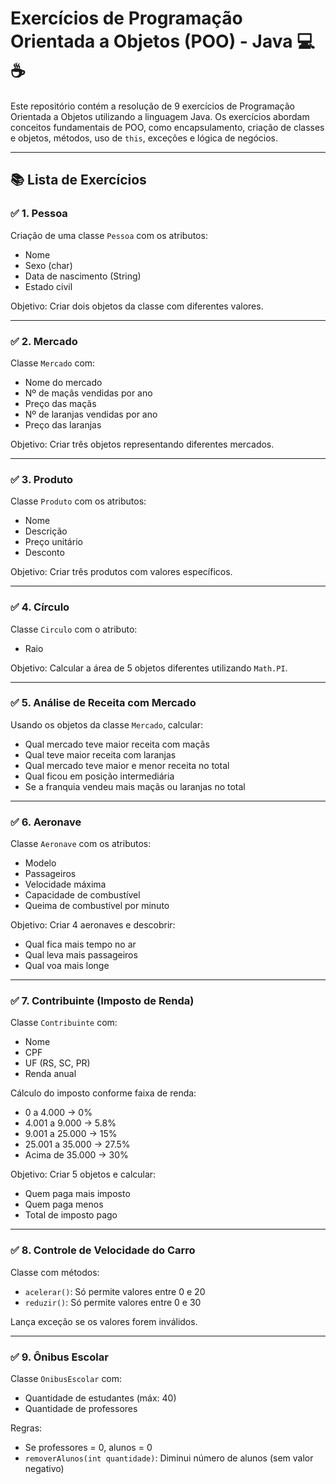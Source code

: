 # Exercícios de Programação Orientada a Objetos (POO) - Java 💻☕

Este repositório contém a resolução de 9 exercícios de Programação Orientada a Objetos utilizando a linguagem Java. Os exercícios abordam conceitos fundamentais de POO, como encapsulamento, criação de classes e objetos, métodos, uso de `this`, exceções e lógica de negócios.

---

## 📚 Lista de Exercícios

### ✅ 1. Pessoa
Criação de uma classe `Pessoa` com os atributos:
- Nome
- Sexo (char)
- Data de nascimento (String)
- Estado civil

Objetivo: Criar dois objetos da classe com diferentes valores.

---

### ✅ 2. Mercado
Classe `Mercado` com:
- Nome do mercado
- Nº de maçãs vendidas por ano
- Preço das maçãs
- Nº de laranjas vendidas por ano
- Preço das laranjas

Objetivo: Criar três objetos representando diferentes mercados.

---

### ✅ 3. Produto
Classe `Produto` com os atributos:
- Nome
- Descrição
- Preço unitário
- Desconto

Objetivo: Criar três produtos com valores específicos.

---

### ✅ 4. Círculo
Classe `Circulo` com o atributo:
- Raio

Objetivo: Calcular a área de 5 objetos diferentes utilizando `Math.PI`.

---

### ✅ 5. Análise de Receita com Mercado
Usando os objetos da classe `Mercado`, calcular:
- Qual mercado teve maior receita com maçãs
- Qual teve maior receita com laranjas
- Qual mercado teve maior e menor receita no total
- Qual ficou em posição intermediária
- Se a franquia vendeu mais maçãs ou laranjas no total

---

### ✅ 6. Aeronave
Classe `Aeronave` com os atributos:
- Modelo
- Passageiros
- Velocidade máxima
- Capacidade de combustível
- Queima de combustível por minuto

Objetivo: Criar 4 aeronaves e descobrir:
- Qual fica mais tempo no ar
- Qual leva mais passageiros
- Qual voa mais longe

---

### ✅ 7. Contribuinte (Imposto de Renda)
Classe `Contribuinte` com:
- Nome
- CPF
- UF (RS, SC, PR)
- Renda anual

Cálculo do imposto conforme faixa de renda:
- 0 a 4.000 → 0%
- 4.001 a 9.000 → 5.8%
- 9.001 a 25.000 → 15%
- 25.001 a 35.000 → 27.5%
- Acima de 35.000 → 30%

Objetivo: Criar 5 objetos e calcular:
- Quem paga mais imposto
- Quem paga menos
- Total de imposto pago

---

### ✅ 8. Controle de Velocidade do Carro
Classe com métodos:
- `acelerar()`: Só permite valores entre 0 e 20
- `reduzir()`: Só permite valores entre 0 e 30

Lança exceção se os valores forem inválidos.

---

### ✅ 9. Ônibus Escolar
Classe `OnibusEscolar` com:
- Quantidade de estudantes (máx: 40)
- Quantidade de professores

Regras:
- Se professores = 0, alunos = 0
- `removerAlunos(int quantidade)`: Diminui número de alunos (sem valor negativo)

